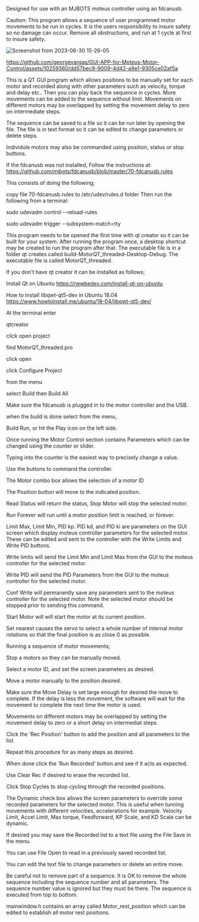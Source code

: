 Designed for use with an MJBOTS moteus controller using an fdcanusb.

Caution: This program allows a sequence of user programmed motor movements to be run in cycles. It is the users responsibility to insure safety so no damage can occur. Remove all obstructions, and run at 1 cycle at first to insure safety.

![Screenshot from 2023-06-30 15-26-05](https://github.com/georgevargas/GUI-APP-for-Moteus-Motor-Control/assets/10259360/82747960-9686-46de-86b3-f495dcf5792f)


https://github.com/georgevargas/GUI-APP-for-Moteus-Motor-Control/assets/10259360/dd57bec8-9009-4d42-a9e1-9305ce02af5a


This is a QT GUI program which allows positions to be manually set for each motor and recorded along with other parameters such as velocity, torque and delay etc..
Then you can play back the sequence in cycles. More movements can be added to the sequence without limit. Movements on different motors may be overlapped by setting the movement delay to zero on intermediate steps.

The sequence can be saved to a file so it can be run later by opening the file. The file is in text format so it can be edited to change parameters or delete steps.

Individule motors may also be commanded using position, status or stop buttons.

If the fdcanusb was not installed, Follow the instructions at: https://github.com/mjbots/fdcanusb/blob/master/70-fdcanusb.rules

This consists of doing the following;

copy file 70-fdcanusb.rules to /etc/udev/rules.d folder Then run the following from a terminal:

sudo udevadm control --reload-rules

sudo udevadm trigger --subsystem-match=tty


This program needs to be opened the first time with qt creator so it can be built for your system. After running the program once, a desktop shortcut may be created to run the program after that. The executable file is in a folder qt creates called build-MotorQT_threaded-Desktop-Debug. The executable file is called MotorQT_threaded.

If you don't have qt creator it can be installed as follows;

Install Qt on Ubuntu
https://newbedev.com/install-qt-on-ubuntu

How to Install libqwt-qt5-dev in Ubuntu 18.04
https://www.howtoinstall.me/ubuntu/18-04/libqwt-qt5-dev/

At the terminal enter

qtcreator <cr>
 
click open project
 
find MotorQT_threaded.pro
 
click open
 
click Configure Project
 
from the menu
 
select Build then Build All

Make sure the fdcanusb is plugged in to the motor controller and the USB.

when the build is done select from the menu,
 
Build Run, or hit the Play icon on the left side.

Once running the Motor Control section contains Parameters which can be changed using the counter or slider.
 
Typing into the counter is the easiest way to precisely change a value.
 
Use the buttons to command the controller.
 
The Motor combo box allows the selection of a motor ID
 
The Position button will move to the indicated position.
 
Read Status will return the status, Stop Motor will stop the selected motor.
 
Run Forever will run until a motor position limit is reached, or forever.

Limit Max, Limit Min, PID kp. PID kd, and PID ki are parameters on the GUI screen which display moteus controller parameters for the selected motor. These can be edited and sent to the controller with the Write Limits and Write PID buttons.
 
Write limits will send the Limit Min and Limit Max from the GUI to the moteus controller for the selected motor.
 
Write PID will send the PID Parameters from the GUI to the moteus controller for the selected motor.

Conf Write will permanently save any parameters sent to the moteus controller for the selected motor. Note the selected motor should be stopped prior to sending this command.
 
Start Motor will will start the motor at its current position.
 
Set nearest causes the servo to select a whole number of internal motor rotations so that the final position is as close 0 as possible.

Running a sequence of motor movements;
 
Stop a motors so they can be manually moved.
 
Select a motor ID, and set the screen parameters as desired.
 
Move a motor manually to the position desired.
 
Make sure the Move Delay is set large enough for desired the move to complete.
If the delay is less the movement, the software will wait for the movement to complete the next time the motor is used.

Movements on different motors may be overlapped by setting the movement delay to zero or a short delay on intermediat steps.
 
Click the 'Rec Position' button to add the position and all parameters to the list.
 
Repeat this procedure for as many steps as desired.
 
When done click the 'Run Recorded' button and see if it acts as expected.
 
Use Clear Rec if desired to erase the recorded list.
 
Click Stop Cycles to stop cycling through the recorded positions.
 
The Dynamic check box allows the screen parameters to override some recorded parameters for the selected motor. This is useful when tunning movements with different velocities, accelerations for example. Velocity Limit, Accel Limit, Max torque, Feedforward, KP Scale, and KD Scale can be dynamic.

If desired you may save the Recorded list to a text file using the File Save in the menu.
 
You can use File Open to read in a previously saved recorded list.
 
You can edit the text file to change parameters or delete an entire move.
 
Be careful not to remove part of a sequence. It is OK to remove the whole sequence including the sequence number and all parameters.
The sequence number value is ignored but they must be there.
The sequence is executed from top to bottom.
 
mainwindow.h contains an array called Motor_rest_position which can be edited to establish all motor rest positions.
